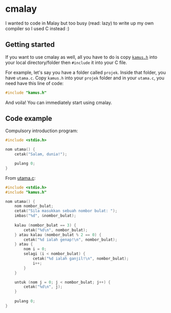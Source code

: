 # cmalay

I wanted to code in Malay but too busy (read: lazy) to write up my own compiler so I used C instead :)

## Getting started

If you want to use cmalay as well, all you have to do is copy [`kamus.h`](https://github.com/irfanzainudin/cmalay/blob/main/kamus.h) into your local directory/folder then `#include` it into your C file.

For example, let's say you have a folder called `projek`. Inside that folder, you have `utama.c`. Copy `kamus.h` into your `projek` folder and in your `utama.c`, you need have this line of code:

```c
#include "kamus.h"
```

And voila! You can immediately start using cmalay.

## Code example

Compulsory introduction program:

```c
#include <stdio.h>

nom utama() {
    cetak("Salam, dunia!");

    pulang 0;
}
```

From [utama.c](https://github.com/irfanzainudin/cmalay/blob/main/utama.c):

```c
#include <stdio.h>
#include "kamus.h"

nom utama() {
    nom nombor_bulat;
    cetak("Sila masukkan sebuah nombor bulat: ");
    imbas("%d", &nombor_bulat);
    
    kalau (nombor_bulat == 3) {
        cetak("%d\n", nombor_bulat);
    } atau kalau (nombor_bulat % 2 == 0) {
        cetak("%d ialah genap!\n", nombor_bulat);
    } atau {
        nom i = 0;
        selagi (i < nombor_bulat) {
            cetak("%d ialah ganjil!\n", nombor_bulat);
            i++;
        }
    }

    untuk (nom j = 0; j < nombor_bulat; j++) {
        cetak("%d\n", j);
    }
    
    pulang 0;
}
```